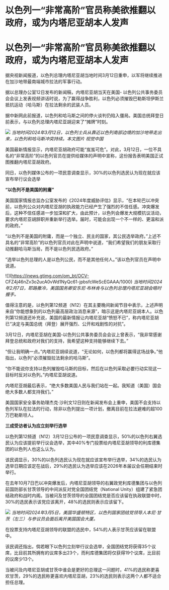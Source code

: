 # 以色列一“非常高阶”官员称美欲推翻以政府，或为内塔尼亚胡本人发声

# 以色列一“非常高阶”官员称美欲推翻以政府，或为内塔尼亚胡本人发声

据央视新闻报道，以色列总理内塔尼亚胡当地时间3月12日重申，以军将继续推进在加沙地带最南端城市拉法的军事行动。

据以总理办公室12日发布的新闻稿，内塔尼亚胡当天在美国-
以色列公共事务委员会会议上发表视频讲话时说，为了赢得战争胜利，以色列必须摧毁巴勒斯坦伊斯兰抵抗运动（哈马斯）在拉法剩余的武装人员。

据中新网此前报道，以色列和哈马斯之间的停火谈判仍陷入僵局。美国总统拜登日前表示，与以色列总理内塔尼亚胡迎来了“摊牌”时刻。

![](https://inews.gtimg.com/om_bt/OnosUeuh9eUClDObi13N_EOTzBWWsHxlrAvdxBvrT6f_YAA/1000)
_当地时间2024年3月12日，以色列士兵从靠近以色列南部边境的加沙地带走出来，以色列和哈马斯冲突持续。本文图片 视觉中国_

美国最新情报显示，内塔尼亚胡政府可能“岌岌可危”。对此，3月12日，一位不具名的“非常高阶”的以色列官员在提供给媒体的声明中宣称，这份报告表明美国正试图推翻内塔尼亚胡政府。

同日，以色列媒体公布的一项民意调查显示，30%的以色列选民认为现在就应该宣布举行议会选举

**“以色列不是美国的附庸”**

美国国家情报总监办公室发布的《2024年度威胁评估》显示，“在本轮巴以冲突前，以色列公众对内塔尼亚胡的执政能力已经产生了强烈的不信任感。冲突爆发后，这种不信任感进一步加深和扩大，由此预计，以色列会爆发大规模抗议活动，要求内塔尼亚胡辞职并重新举行选举。届时，可能会出现一个不一样的、更温和派的政府。”

“以色列不是美国的附庸，而是一个独立、民主的国家，其公民选举政府。”上述不具名的“非常高阶”的以色列官员对此在声明中说道，“我们希望我们的朋友采取行动推翻哈马斯当局，而不是以色列民选政府。”

“选举以色列总理的人是以色列公民，而不是其他任何人。”该以色列官员在声明中说道。

![](https://inews.gtimg.com/om_bt/OCV-
CFZ4j46nZv3o2ucA0vWd1NyQc61-jpbsfcWeScEGAAA/1000)
_当地时间2024年2月7日，耶路撒冷，美国国务卿安东尼·布林肯与以色列总理内塔尼亚胡会晤时握手。_

值得注意的是，以色列第12频道（N12）在其主要晚间新闻节目中表示，上述声明来自“你能想象到的以色列最高层政治消息来源”，暗示这是内塔尼亚胡本人。以色列第12频道还补充说，美国的最新情报让内塔尼亚胡“愤怒不已”，称内塔尼亚胡已“决定与美国总统（拜登）展开强烈、公开和戏剧性的对抗”。

3月12日，内塔尼亚胡在美国-以色列公共事务委员会会议上曾表示，“我非常感谢拜登总统和政府对我们的支持，我希望这种支持能够继续下去。”

“但让我明确一点。”内塔尼亚胡续说道，“无论如何，以色列都将赢得这场战争。”他指出，以色列“必须摧毁拉法剩余的哈马斯”。

“你不能说你支持以色列摧毁哈马斯的目标，然后在以色列采取必要行动实现这一目标时反对以色列。”内塔尼亚胡说道。

内塔尼亚胡最后表示，“绝大多数美国人民与我们站在一起。我知道（美国）国会绝大多数人都支持我们。”

美国国家安全事务助理杰克·沙利文12日则在新闻发布会上重申，美国不会支持以色列军队在拉法的行动，除非以色列提出一项计划，撤离目前在拉法避难的超100万巴勒斯坦人。

**三成受访者认为应立刻举行选举**

以色列第12频道（N12）3月12日公布的一项民意调查显示，50%的以色列右翼选民认为应该提前举行议会选举，其中40%专门投票给内塔尼亚胡领导的利库德集团的以色列人也这么认为。

该民调显示，30%的以色列选民认为现在就应该宣布举行选举，34%的选民认为选举日期应该定在战后，29%的选民认为选举应该在2026年本届议会任期结束时举行。

在去年10月7日巴以冲突爆发后，内塔尼亚胡领导的右翼政党利库德集团与以色列前国防部长甘茨领导的中间派反对党全国团结党（National
Unity）组建了紧急团结政府和战时内阁。当被问及甘茨领导的全国团结党是否应该留在执政联盟中时，30%的选民表示该党应该离开，48%的选民则表示应该留下。

![](https://inews.gtimg.com/om_bt/OgJ9UXbshrnHFUw4Ot1wLcAryRghLUyHzQ4kgBHzpMDAUAA/1000)
_当地时间2024年3月5日，美国华盛顿特区，以色列国家团结党领导人本尼·甘茨（左三）与参议员会面后离开美国国会大厦。_

在投票支持内塔尼亚胡领导的联盟的选民中，54%的人表示甘茨应该留在联盟中。

该民调还指出，倘若眼下以色列立刻举行议会选举，全国团结党将获得35个议席，比目前其所拥有的议席多出23个，而利库德集团将仅获得19个议席，比目前的议席少13个。

当被问及内塔尼亚胡或甘茨中谁会是更好的总理这一问题时，41%的选民称更喜欢甘茨，29%的选民称更喜欢内塔尼亚胡，23%的选民则表示这两个人都不适合担任总理。

